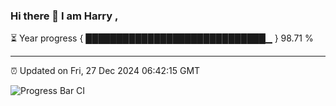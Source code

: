 ### Hi there 👋 I am Harry , 

⏳ Year progress { █████████████████████████████▁ } 98.71 %

---

⏰ Updated on Fri, 27 Dec 2024 06:42:15 GMT

![Progress Bar CI](https://github.com/duykhang68/duykhang68/workflows/Progress%20Bar%20CI/badge.svg)
